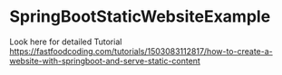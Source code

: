 # SpringBootStaticWebsiteExample
Look here for detailed Tutorial  
https://fastfoodcoding.com/tutorials/1503083112817/how-to-create-a-website-with-springboot-and-serve-static-content
